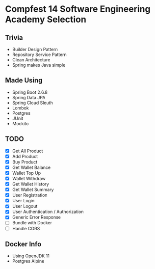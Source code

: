 # Compfest 14 Software Engineering Academy Selection

## Trivia
- Builder Design Pattern
- Repository Service Pattern
- Clean Architecture
- Spring makes Java simple

## Made Using
- Spring Boot 2.6.8
- Spring Data JPA
- Spring Cloud Sleuth
- Lombok
- Postgres
- JUnit
- Mockito

## TODO
- [x] Get All Product
- [x] Add Product
- [x] Buy Product
- [x] Get Wallet Balance
- [x] Wallet Top Up
- [x] Wallet Withdraw
- [x] Get Wallet History
- [x] Get Wallet Summary
- [x] User Registration
- [x] User Login
- [x] User Logout
- [x] User Authentication / Authorization
- [x] Generic Error Response
- [ ] Bundle with Docker 
- [ ] Handle CORS

## Docker Info
- Using OpenJDK 11
- Postgres Alpine